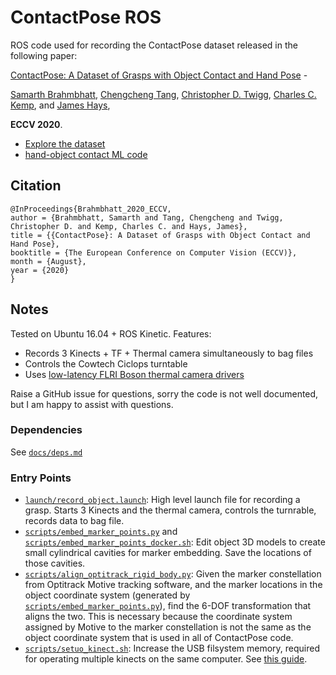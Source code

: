 # ContactPose ROS

ROS code used for recording the ContactPose dataset released in the following paper:

[ContactPose: A Dataset of Grasps with Object Contact and Hand Pose](https://contactpose.cc.gatech.edu) - 

[Samarth Brahmbhatt](https://samarth-robo.github.io/),
[Chengcheng Tang](https://scholar.google.com/citations?hl=en&user=WbG27wQAAAAJ),
[Christopher D. Twigg](https://scholar.google.com/citations?hl=en&user=aN-lQ0sAAAAJ),
[Charles C. Kemp](http://charliekemp.com/), and
[James Hays](https://www.cc.gatech.edu/~hays/),

**ECCV 2020**.

- [Explore the dataset](https://contactpose.cc.gatech.edu/contactpose_explorer.html)
- [hand-object contact ML code](https://github.com/samarth-robo/ContactPose-ML)

## Citation
```
@InProceedings{Brahmbhatt_2020_ECCV,
author = {Brahmbhatt, Samarth and Tang, Chengcheng and Twigg, Christopher D. and Kemp, Charles C. and Hays, James},
title = {{ContactPose}: A Dataset of Grasps with Object Contact and Hand Pose},
booktitle = {The European Conference on Computer Vision (ECCV)},
month = {August},
year = {2020}
}
```

## Notes
Tested on Ubuntu 16.04 + ROS Kinetic. Features:
- Records 3 Kinects + TF + Thermal camera simultaneously to bag files
- Controls the Cowtech Ciclops turntable
- Uses [low-latency FLRI Boson thermal camera drivers](https://github.com/samarth-robo/cv_camera)

Raise a GitHub issue for questions, sorry the code is not well documented, but I am happy to assist with questions.

### Dependencies
See [`docs/deps.md`](docs/deps.md)

### Entry Points
- [`launch/record_object.launch`](launch/record_object.launch): High level launch file for recording a grasp. Starts 3 Kinects and the thermal camera, controls the turnrable, records data to bag file.
- [`scripts/embed_marker_points.py`](scripts/embed_marker_points.py) and [`scripts/embed_marker_points_docker.sh`](scripts/embed_marker_points_docker.sh): Edit object 3D models to create small cylindrical cavities for marker embedding. Save the locations of those cavities.
- [`scripts/align_optitrack_rigid_body.py`](scripts/align_optitrack_rigid_body.py): Given the marker constellation from Optitrack Motive tracking software, and the marker locations in the object coordinate system (generated by [`scripts/embed_marker_points.py`](scripts/embed_marker_points.py)), find the 6-DOF transformation that aligns the two. This is necessary because the coordinate system assigned by Motive to the marker constellation is not the same as the object coordinate system that is used in all of ContactPose code.
- [`scripts/setuo_kinect.sh`](scripts/setuo_kinect.sh): Increase the USB filsystem memory, required for operating multiple kinects on the same computer. See [this guide](https://github.com/OpenKinect/libfreenect2/wiki/Troubleshooting#multiple-kinects-try-increasing-usbfs-buffer-size).
